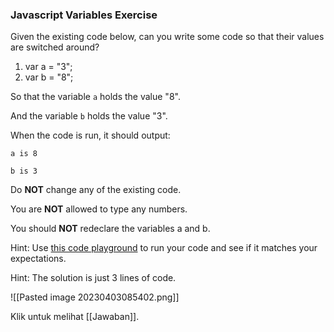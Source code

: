 ### Javascript Variables Exercise

Given the existing code below, can you write some code so that their values are switched around?

1.  var a = "3";
2.  var b = "8";

So that the variable `a` holds the value "8".

And the variable `b` holds the value "3".

When the code is run, it should output:

`a is 8`

`b is 3`

Do **NOT** change any of the existing code.

You are **NOT** allowed to type any numbers.

You should **NOT** redeclare the variables a and b.

Hint: Use [this code playground](https://repl.it/@appbrewery/JS-Variables-Exercise) to run your code and see if it matches your expectations.

Hint: The solution is just 3 lines of code.

![[Pasted image 20230403085402.png]]

Klik untuk melihat [[Jawaban]].